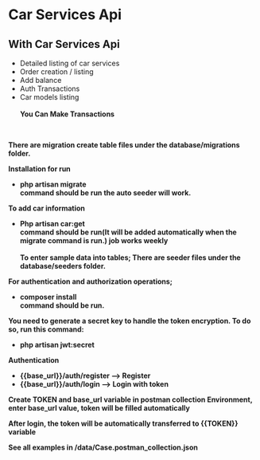 #  Car Services Api
With Car Services Api
- 
- Detailed listing of car services
- Order creation / listing
- Add balance
- Auth Transactions
- Car models listing<br><br>
<b>You Can Make Transactions<b>
<br> 

There are migration create table files under the database/migrations folder.

Installation for run<br>
- **php artisan migrate** <br>
  command should be run the auto seeder will work.

To add car information<br>
- **Php artisan car:get** <br>
  command should be run(It will be added automatically when the migrate command is run.)
  job works weekly
<br><br>
To enter sample data into tables;
There are seeder files under the database/seeders folder.

For authentication and authorization operations;
- **composer install** <br>
command should be run.

You need to generate a secret key to handle the token encryption. To do so, run this command:

- php artisan jwt:secret


**Authentication**

- {{base_url}}/auth/register --> Register
- {{base_url}}/auth/login --> Login with token

Create TOKEN and base_url variable in postman collection Environment, enter base_url value, token will be filled automatically

After login, the token will be automatically transferred to {{TOKEN}} variable

See all examples in **/data/Case.postman_collection.json**

